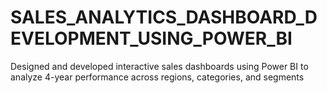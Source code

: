 # SALES_ANALYTICS_DASHBOARD_DEVELOPMENT_USING_POWER_BI
Designed and developed interactive sales dashboards using Power BI to analyze 4-year performance across regions, categories, and segments
